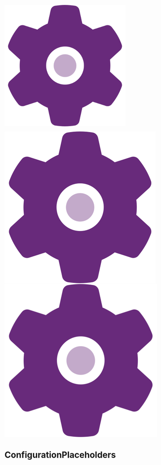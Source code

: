 <img width="400px" src="https://github.com/DaveSenn/ConfigurationPlaceholders/blob/master/data/icon_500.png" />

![Icon](data/icon_500.png?raw=true "Icon")
![Icon](data/Icon.svg?raw=true "Icon")

# ConfigurationPlaceholders
